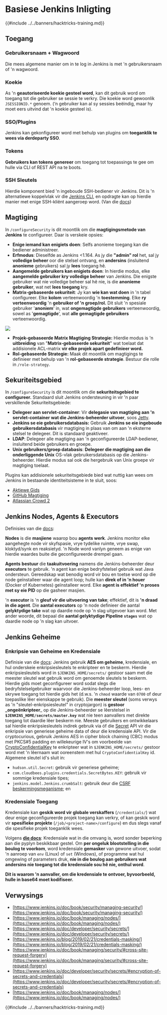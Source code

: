 # Basiese Jenkins Inligting

{{#include ../../banners/hacktricks-training.md}}

## Toegang

### Gebruikersnaam + Wagwoord

Die mees algemene manier om in te log in Jenkins is met 'n gebruikersnaam of 'n wagwoord.

### Koekie

As 'n **geautoriseerde koekie gesteel word**, kan dit gebruik word om toegang tot die gebruiker se sessie te verkry. Die koekie word gewoonlik `JSESSIONID.*` genoem. (‘n gebruiker kan al sy sessies beëindig, maar hy moet eers uitvind dat 'n koekie gesteel is).

### SSO/Plugins

Jenkins kan gekonfigureer word met behulp van plugins om **toeganklik te wees via derdeparty SSO**.

### Tokens

**Gebruikers kan tokens genereer** om toegang tot toepassings te gee om hulle via CLI of REST API na te boots.

### SSH Sleutels

Hierdie komponent bied 'n ingeboude SSH-bediener vir Jenkins. Dit is 'n alternatiewe koppelvlak vir die [Jenkins CLI](https://www.jenkins.io/doc/book/managing/cli/), en opdragte kan op hierdie manier met enige SSH-kliënt aangeroep word. (Van die [docs](https://plugins.jenkins.io/sshd/))

## Magtiging

In `/configureSecurity` is dit moontlik om die **magtigingsmetode van Jenkins** te configureer. Daar is verskeie opsies:

- **Enige iemand kan enigiets doen**: Selfs anonieme toegang kan die bediener administreer.
- **Erfmodus**: Dieselfde as Jenkins <1.164. As jy die **"admin" rol** het, sal jy **volledige beheer** oor die stelsel ontvang, en **andersins** (insluitend **anonieme** gebruikers) sal jy **lees** toegang hê.
- **Aangemelde gebruikers kan enigiets doen**: In hierdie modus, elke **aangemelde gebruiker kry volledige beheer** van Jenkins. Die enigste gebruiker wat nie volledige beheer sal hê nie, is die **anonieme gebruiker**, wat net **lees toegang** kry.
- **Matrix-gebaseerde sekuriteit**: Jy kan **wie kan wat doen** in 'n tabel configureer. Elke **kolom** verteenwoordig 'n **toestemming**. Elke **ry** **verteenwoordig** 'n **gebruiker of 'n groep/rol.** Dit sluit 'n spesiale gebruiker '**anoniem**' in, wat **ongemagtigde gebruikers** verteenwoordig, sowel as '**gemagtigde**', wat **alle gemagtigde gebruikers** verteenwoordig.

![](<../../images/image (149).png>)

- **Projek-gebaseerde Matrix Magtiging Strategie:** Hierdie modus is 'n **uitbreiding** van "**Matrix-gebaseerde sekuriteit**" wat toelaat dat addisionele ACL-matrix **vir elke projek apart gedefinieer word.**
- **Rol-gebaseerde Strategie:** Maak dit moontlik om magtigings te definieer met behulp van 'n **rol-gebaseerde strategie**. Bestuur die rolle in `/role-strategy`.

## **Sekuriteitsgebied**

In `/configureSecurity` is dit moontlik om die **sekuriteitsgebied te configureer.** Standaard sluit Jenkins ondersteuning in vir 'n paar verskillende Sekuriteitsgebiede:

- **Delegeer aan servlet-container**: Vir **delegasie van magtiging aan 'n servlet-container wat die Jenkins-beheerder uitvoer**, soos [Jetty](https://www.eclipse.org/jetty/).
- **Jenkins se eie gebruikersdatabasis:** Gebruik **Jenkins se eie ingeboude gebruikersdatabasis** vir magtiging in plaas van om aan 'n eksterne stelsel te delegeer. Dit is standaard geaktiveer.
- **LDAP**: Delegeer alle magtiging aan 'n geconfigureerde LDAP-bediener, insluitend beide gebruikers en groepe.
- **Unix gebruikers/groep databasis**: **Delegeer die magtiging aan die onderliggende Unix** OS-vlak gebruikersdatabasis op die Jenkins-beheerder. Hierdie modus sal ook die hergebruik van Unix groepe vir magtiging toelaat.

Plugins kan addisionele sekuriteitsgebiede bied wat nuttig kan wees om Jenkins in bestaande identiteitsisteme in te sluit, soos:

- [Aktiewe Gids](https://plugins.jenkins.io/active-directory)
- [GitHub Magtiging](https://plugins.jenkins.io/github-oauth)
- [Atlassian Crowd 2](https://plugins.jenkins.io/crowd2)

## Jenkins Nodes, Agents & Executors

Definisies van die [docs](https://www.jenkins.io/doc/book/managing/nodes/):

**Nodes** is die **masjiene** waarop bou **agents werk**. Jenkins monitor elke aangehegte node vir skyfspasie, vrye tydelike ruimte, vrye swap, kloktyd/synk en reaksietyd. 'n Node word vanlyn geneem as enige van hierdie waardes buite die geconfigureerde drempel gaan.

**Agents** **bestuur** die **taakuitvoering** namens die Jenkins-beheerder deur **executors** te gebruik. 'n agent kan enige bedryfstelsel gebruik wat Java ondersteun. Gereedskap wat benodig word vir bou en toetse word op die node geïnstalleer waar die agent loop; hulle kan **direk of in 'n houer** (Docker of Kubernetes) geïnstalleer word. Elke **agent is effektief 'n proses met sy eie PID** op die gasheer masjien.

'n **executor** is 'n **gleuf vir die uitvoering van take**; effektief, dit is **'n draad in die agent**. Die **aantal executors** op 'n node definieer die aantal **gelyktydige take** wat op daardie node op 'n slag uitgevoer kan word. Met ander woorde, dit bepaal die **aantal gelyktydige Pipeline `stages`** wat op daardie node op 'n slag kan uitvoer.

## Jenkins Geheime

### Enkripsie van Geheime en Kredensiale

Definisie van die [docs](https://www.jenkins.io/doc/developer/security/secrets/#encryption-of-secrets-and-credentials): Jenkins gebruik **AES om geheime**, kredensiale, en hul onderskeie enkripsiesleutels te enkripteer en te beskerm. Hierdie enkripsiesleutels word in `$JENKINS_HOME/secrets/` gestoor saam met die meester sleutel wat gebruik word om genoemde sleutels te beskerm. Hierdie gids moet geconfigureer word sodat slegs die bedryfstelselgebruiker waarvoor die Jenkins-beheerder loop, lees- en skrywe toegang tot hierdie gids het (d.w.s. 'n `chmod` waarde van `0700` of deur toepaslike lêer eienskappe te gebruik). Die **meester sleutel** (soms verwys as 'n "sleutel-enkripsiesleutel" in cryptojargon) is **gestoor \_ongeënkripteer**\_ op die Jenkins-beheerder se lêerstelsel in **`$JENKINS_HOME/secrets/master.key`** wat nie teen aanvallers met direkte toegang tot daardie lêer beskerm nie. Meeste gebruikers en ontwikkelaars sal hierdie enkripsiesleutels indirek gebruik via óf die [Secret](https://javadoc.jenkins.io/byShortName/Secret) API vir die enkripsie van generiese geheime data of deur die kredensiale API. Vir die cryptocurious, gebruik Jenkins AES in cipher block chaining (CBC) modus met PKCS#5 padding en willekeurige IV's om voorbeelde van [CryptoConfidentialKey](https://javadoc.jenkins.io/byShortName/CryptoConfidentialKey) te enkripteer wat in `$JENKINS_HOME/secrets/` gestoor word met 'n lêernaam wat ooreenstem met hul `CryptoConfidentialKey` id. Algemene sleutel id's sluit in:

- `hudson.util.Secret`: gebruik vir generiese geheime;
- `com.cloudbees.plugins.credentials.SecretBytes.KEY`: gebruik vir sommige kredensiale tipes;
- `jenkins.model.Jenkins.crumbSalt`: gebruik deur die [CSRF beskermingsmeganisme](https://www.jenkins.io/doc/book/managing/security/#cross-site-request-forgery); en

### Kredensiale Toegang

Kredensiale kan **geskik word vir globale verskaffers** (`/credentials/`) wat deur enige geconfigureerde projek toegang kan verkry, of kan geskik word vir **spesifieke projekte** (`/job/<project-name>/configure`) en dus slegs vanaf die spesifieke projek toeganklik wees.

Volgens [**die docs**](https://www.jenkins.io/blog/2019/02/21/credentials-masking/): Kredensiale wat in die omvang is, word sonder beperking aan die pyplyn beskikbaar gestel. Om **per ongeluk blootstelling in die boulog te voorkom**, word kredensiale **gemasker** van gewone uitvoer, sodat 'n aanroep van `env` (Linux) of `set` (Windows), of programme wat hul omgewing of parameters druk, **nie in die boulog aan gebruikers wat andersins nie toegang tot die kredensiale sou hê nie, onthul word**.

**Dit is waarom 'n aanvaller, om die kredensiale te ontvoer, byvoorbeeld, hulle in base64 moet kodifiseer.**

## Verwysings

- [https://www.jenkins.io/doc/book/security/managing-security/](https://www.jenkins.io/doc/book/security/managing-security/)
- [https://www.jenkins.io/doc/book/managing/nodes/](https://www.jenkins.io/doc/book/managing/nodes/)
- [https://www.jenkins.io/doc/developer/security/secrets/](https://www.jenkins.io/doc/developer/security/secrets/)
- [https://www.jenkins.io/blog/2019/02/21/credentials-masking/](https://www.jenkins.io/blog/2019/02/21/credentials-masking/)
- [https://www.jenkins.io/doc/book/managing/security/#cross-site-request-forgery](https://www.jenkins.io/doc/book/managing/security/#cross-site-request-forgery)
- [https://www.jenkins.io/doc/developer/security/secrets/#encryption-of-secrets-and-credentials](https://www.jenkins.io/doc/developer/security/secrets/#encryption-of-secrets-and-credentials)
- [https://www.jenkins.io/doc/book/managing/nodes/](https://www.jenkins.io/doc/book/managing/nodes/)

{{#include ../../banners/hacktricks-training.md}}
